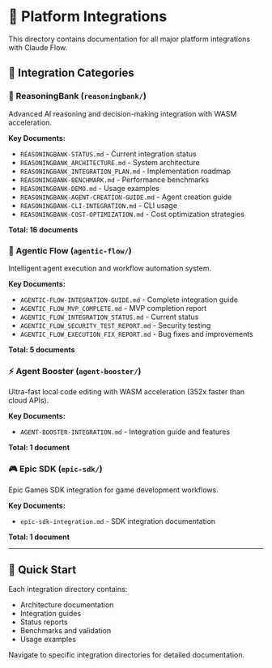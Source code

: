 # 🔌 Platform Integrations

This directory contains documentation for all major platform integrations with Claude Flow.

## 📂 Integration Categories

### 🧠 ReasoningBank (`reasoningbank/`)
Advanced AI reasoning and decision-making integration with WASM acceleration.

**Key Documents:**
- `REASONINGBANK-STATUS.md` - Current integration status
- `REASONINGBANK_ARCHITECTURE.md` - System architecture
- `REASONINGBANK_INTEGRATION_PLAN.md` - Implementation roadmap
- `REASONINGBANK-BENCHMARK.md` - Performance benchmarks
- `REASONINGBANK-DEMO.md` - Usage examples
- `REASONINGBANK-AGENT-CREATION-GUIDE.md` - Agent creation guide
- `REASONINGBANK-CLI-INTEGRATION.md` - CLI usage
- `REASONINGBANK-COST-OPTIMIZATION.md` - Cost optimization strategies

**Total: 16 documents**

### 🤖 Agentic Flow (`agentic-flow/`)
Intelligent agent execution and workflow automation system.

**Key Documents:**
- `AGENTIC-FLOW-INTEGRATION-GUIDE.md` - Complete integration guide
- `AGENTIC_FLOW_MVP_COMPLETE.md` - MVP completion report
- `AGENTIC_FLOW_INTEGRATION_STATUS.md` - Current status
- `AGENTIC_FLOW_SECURITY_TEST_REPORT.md` - Security testing
- `AGENTIC_FLOW_EXECUTION_FIX_REPORT.md` - Bug fixes and improvements

**Total: 5 documents**

### ⚡ Agent Booster (`agent-booster/`)
Ultra-fast local code editing with WASM acceleration (352x faster than cloud APIs).

**Key Documents:**
- `AGENT-BOOSTER-INTEGRATION.md` - Integration guide and features

**Total: 1 document**

### 🎮 Epic SDK (`epic-sdk/`)
Epic Games SDK integration for game development workflows.

**Key Documents:**
- `epic-sdk-integration.md` - SDK integration documentation

**Total: 1 document**

---

## 🚀 Quick Start

Each integration directory contains:
- Architecture documentation
- Integration guides
- Status reports
- Benchmarks and validation
- Usage examples

Navigate to specific integration directories for detailed documentation.
